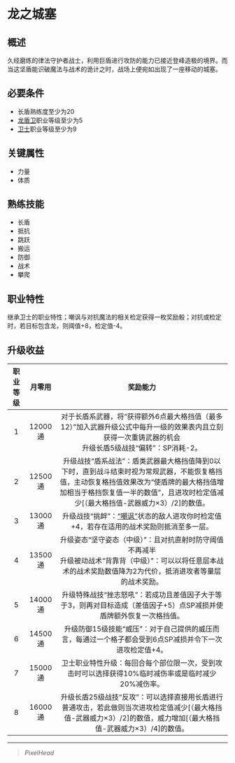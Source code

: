 # 龙之城塞

## 概述

久经磨练的律法守护者战士，利用巨盾进行攻防的能力已接近登峰造极的境界。而当这坚盾能识破魔法与战术的诡计之时，战场上便宛如出现了一座移动的城塞。

## 必要条件

* 长盾熟练度至少为20
* <a href="../dragon_shielder" target="_blank">龙盾卫</a>职业等级至少为5
* <a href="../../../basicJob/Guard" target="_blank">卫士</a>职业等级至少为9

## 关键属性

* 力量
* 体质

## 熟练技能

* 长盾
* 抵抗
* 跳跃
* 搬运
* 防御
* 战术
* 攀爬
  
## 职业特性

继承卫士的职业特性；嘲讽与对抗魔法的相关检定获得一枚奖励骰；对抗或检定时，若目标包含龙，则阈值+8，检定值-4。

## 升级收益

职业等级|月零用|奖励能力
:--:|:--:|:--:
1|12000通|对于长盾系武器，将“获得额外6点最大格挡值（最多12）”加入武器升级公式中每升一级的效果表内且立刻获得一次重铸武器的机会<br>升级长盾5级战技“偏转”：SP消耗-2。
2|12500通|升级战技“盾系战法”：盾类武器最大格挡值降到0以下时，直到战斗结束时视为常规武器，不能恢复格挡值，主动恢复格挡值效果改为“使盾牌的最大格挡值增加相当于格挡恢复值一半的数值”，且进攻时检定值减少[（最大格挡值-武器威力×3）/2]的数值。
3|13000通|升级战技“挑衅”：<a href="../../../../status/normal/#嘲讽" target="_blank">“嘲讽”</a>状态的敌人进攻你时检定值+4，若存在适用的战术奖励则抵消至多一层。
4|13500通|升级姿态“坚守姿态（中级）”：且对抗直射时防守阈值不再减半<br>升级被动战术“背靠背（中级）”：可以以将任意层本战术的战术奖励数值降为2为代价，抵消进攻者等量层的战术奖励。
5|14000通|升级特殊战技“挫志怒吼”：若成功且差值因子大于等于3，则再对目标造成（差值因子+5）点SP减损并使盾牌额外恢复一次格挡值。
6|14500通|升级防御15级技能“威压”：对于自己提供的威压而言，每通过一个格子都会受到6点SP减损并令下一次进攻检定值+4。
7|15000通|卫士职业特性升级：每回合每个部位限一次，受到攻击时可以选择获得10%临时减伤率或是临时减少20%减伤率。
8|16000通|升级长盾25级战技“反攻”：可以选择直接用长盾进行普通攻击，若此做则当次进攻检定值减少[（最大格挡值-武器威力×3）/2]的数值，威力增加[（最大格挡值-武器威力×3）/4]的数值。

---

> *PixelHead*